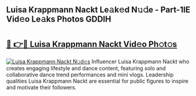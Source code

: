 ## Luisa Krappmann Nackt Le𝚊k𝚎d N𝚞𝚍e - Part-1lE Vid𝚎o Le𝚊ks Photos GDDIH

# <h2><a href="http://fb5qqx.evod.top/?m=Luisa+Krappmann+Nackt">🔗 👉🔴 Luisa Krappmann Nackt Vid𝚎o Ph𝚘t𝚘s</a></h2>

[![Luisa Krappmann Nackt N𝚞d𝚎s](https://i.imgur.com/8V9OHl7.gif)](http://fb5qqx.evod.top/?m=Luisa+Krappmann+Nackt)
Influencer Luisa Krappmann Nackt who creates engaging lifestyle and dance content, featuring solo and collaborative dance trend performances and mini vlogs. Leadership qualities Luisa Krappmann Nackt are essential for public figures to inspire and motivate their followers. 
